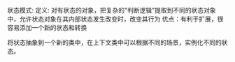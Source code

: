 状态模式:
  定义: 对有状态的对象，把复杂的"判断逻辑"提取到不同的状态对象中，允许状态对象在其内部状态发生改变时，改变其行为
 优点：有利于扩展，很容易添加一个新的状态和转换
 
 
 将状态抽象到一个新的类中，在上下文类中可以根据不同的场景，实例化不同的状态。